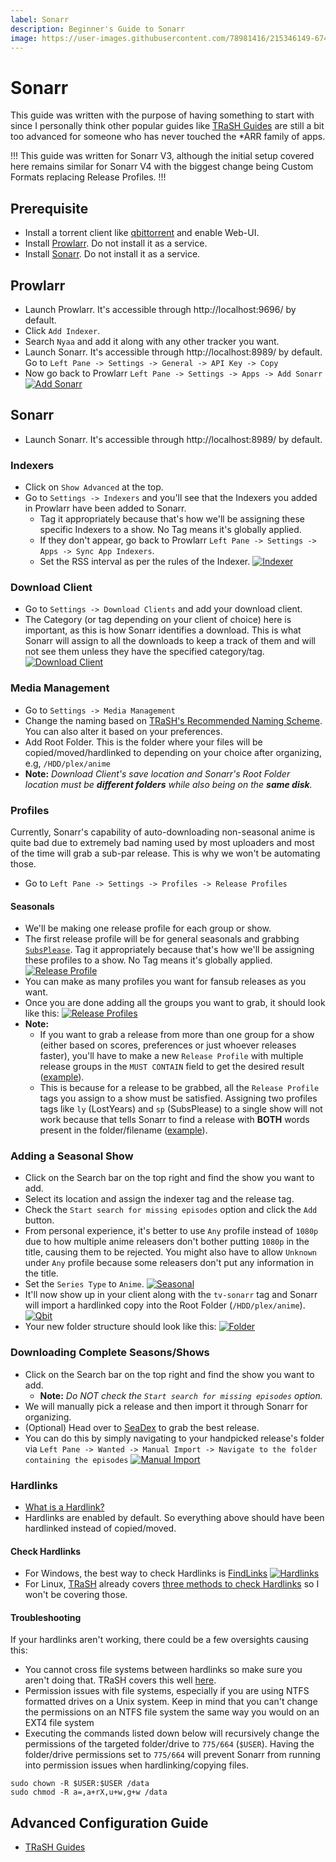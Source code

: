 ```yaml
---
label: Sonarr
description: Beginner's Guide to Sonarr
image: https://user-images.githubusercontent.com/78981416/215346149-674de56b-b9d6-4a70-87c5-5799b66bd73c.png
---
```


# Sonarr

This guide was written with the purpose of having something to start with since I personally think other popular guides like [TRaSH Guides](https://trash-guides.info/) are still a bit too advanced for someone who has never touched the \*ARR family of apps.

!!!
This guide was written for Sonarr V3, although the initial setup covered here remains similar for Sonarr V4 with the biggest change being Custom Formats replacing Release Profiles.
!!!

## Prerequisite

- Install a torrent client like [qbittorrent](https://www.qbittorrent.org/download.php) and enable Web-UI.
- Install [Prowlarr](https://github.com/Prowlarr/Prowlarr/releases). Do not install it as a service.
- Install [Sonarr](https://sonarr.tv/). Do not install it as a service.

## Prowlarr

- Launch Prowlarr. It's accessible through http://localhost:9696/ by default.
- Click `Add Indexer`.
- Search `Nyaa` and add it along with any other tracker you want.
- Launch Sonarr. It's accessible through http://localhost:8989/ by default. Go to `Left Pane -> Settings -> General -> API Key -> Copy`
- Now go back to Prowlarr `Left Pane -> Settings -> Apps -> Add Sonarr`
  [![Add Sonarr](https://user-images.githubusercontent.com/78981416/233719813-bac2be6f-2d8d-4133-94e3-2d7f8d16d340.gif "Add Sonarr")](https://user-images.githubusercontent.com/78981416/233719813-bac2be6f-2d8d-4133-94e3-2d7f8d16d340.gif "Add Sonarr")

## Sonarr

- Launch Sonarr. It's accessible through http://localhost:8989/ by default.

### Indexers

- Click on `Show Advanced` at the top.
- Go to `Settings -> Indexers` and you'll see that the Indexers you added in Prowlarr have been added to Sonarr.
  - Tag it appropriately because that's how we'll be assigning these specific Indexers to a show. No Tag means it's globally applied.
  - If they don't appear, go back to Prowlarr `Left Pane -> Settings -> Apps -> Sync App Indexers`.
  - Set the RSS interval as per the rules of the Indexer.
    [![Indexer](https://user-images.githubusercontent.com/78981416/233719964-cdfc24fc-b7e0-469d-86dd-31245648a14c.png "Indexer")](https://user-images.githubusercontent.com/78981416/233719964-cdfc24fc-b7e0-469d-86dd-31245648a14c.png "Indexer")

### Download Client

- Go to `Settings -> Download Clients` and add your download client.
- The Category (or tag depending on your client of choice) here is important, as this is how Sonarr identifies a download. This is what Sonarr will assign to all the downloads to keep a track of them and will not see them unless they have the specified category/tag.
  [![Download Client](https://user-images.githubusercontent.com/78981416/233720022-acf54d04-e904-4294-b798-ca9f18a4f072.png "Download Client")](https://user-images.githubusercontent.com/78981416/233720022-acf54d04-e904-4294-b798-ca9f18a4f072.png "Download Client")

### Media Management

- Go to `Settings -> Media Management`
- Change the naming based on [TRaSH's Recommended Naming Scheme](https://trash-guides.info/Sonarr/Sonarr-recommended-naming-scheme/). You can also alter it based on your preferences.
- Add Root Folder. This is the folder where your files will be copied/moved/hardlinked to depending on your choice after organizing, e.g, `/HDD/plex/anime`
- **Note:** _Download Client's save location and Sonarr's Root Folder location must be **different folders** while also being on the **same disk**._

### Profiles

Currently, Sonarr's capability of auto-downloading non-seasonal anime is quite bad due to extremely bad naming used by most uploaders and most of the time will grab a sub-par release. This is why we won't be automating those.

- Go to `Left Pane -> Settings -> Profiles -> Release Profiles`

#### Seasonals

- We'll be making one release profile for each group or show.
- The first release profile will be for general seasonals and grabbing [`SubsPlease`](https://nyaa.si/user/subsplease). Tag it appropriately because that's how we'll be assigning these profiles to a show. No Tag means it's globally applied.
  [![Release Profile](https://user-images.githubusercontent.com/78981416/233720080-3273019c-a1e4-40c9-aeb4-cab0e1a6f68b.png "SubsPlease Profile")](https://user-images.githubusercontent.com/78981416/233720080-3273019c-a1e4-40c9-aeb4-cab0e1a6f68b.png "SubsPlease Profile")
- You can make as many profiles you want for fansub releases as you want.
- Once you are done adding all the groups you want to grab, it should look like this:
  [![Release Profiles](https://user-images.githubusercontent.com/78981416/233720151-0b21eb98-8df1-4d47-b751-4391fd20356a.png "Release Profiles")](https://user-images.githubusercontent.com/78981416/233720151-0b21eb98-8df1-4d47-b751-4391fd20356a.png "Release Profiles")
- **Note:**
  - If you want to grab a release from more than one group for a show (either based on scores, preferences or just whoever releases faster), you'll have to make a new `Release Profile` with multiple release groups in the `MUST CONTAIN` field to get the desired result ([example](https://user-images.githubusercontent.com/78981416/233720199-f0726a06-d514-40ed-bab4-bbfb51423f32.png)).
  - This is because for a release to be grabbed, all the `Release Profile` tags you assign to a show must be satisfied. Assigning two profiles tags like `ly` (LostYears) and `sp` (SubsPlease) to a single show will not work because that tells Sonarr to find a release with **BOTH** words present in the folder/filename ([example](https://user-images.githubusercontent.com/78981416/233723608-a92e8644-f113-4b2d-84e2-2638f4d65a5e.png)).

### Adding a Seasonal Show

- Click on the Search bar on the top right and find the show you want to add.
- Select its location and assign the indexer tag and the release tag.
- Check the `Start search for missing episodes` option and click the `Add` button.
- From personal experience, it's better to use `Any` profile instead of `1080p` due to how multiple anime releasers don't bother putting `1080p` in the title, causing them to be rejected. You might also have to allow `Unknown` under `Any` profile because some releasers don't put any information in the title.
- Set the `Series Type` to `Anime`.
  [![Seasonal](https://user-images.githubusercontent.com/78981416/233724354-465d9039-c302-46ad-ad97-cfd87f9255d9.gif "Seasonal")](https://user-images.githubusercontent.com/78981416/233724354-465d9039-c302-46ad-ad97-cfd87f9255d9.gif "Seasonal")
- It'll now show up in your client along with the `tv-sonarr` tag and Sonarr will import a hardlinked copy into the Root Folder (`/HDD/plex/anime`).
  [![Qbit](https://user-images.githubusercontent.com/78981416/233724402-7fc251e6-0500-47ff-abff-36d03588b508.png "Qbit")](https://user-images.githubusercontent.com/78981416/233724402-7fc251e6-0500-47ff-abff-36d03588b508.png "Qbit")
- Your new folder structure should look like this:
  [![Folder](https://user-images.githubusercontent.com/78981416/233724446-ddce4a71-d6dd-4e8a-a767-916dd11047bb.png "Folder")](https://user-images.githubusercontent.com/78981416/233724446-ddce4a71-d6dd-4e8a-a767-916dd11047bb.png "Folder")

### Downloading Complete Seasons/Shows

- Click on the Search bar on the top right and find the show you want to add.
  - **Note:** _Do NOT check the `Start search for missing episodes` option._
- We will manually pick a release and then import it through Sonarr for organizing.
- (Optional) Head over to [SeaDex](https://releases.moe) to grab the best release.
- You can do this by simply navigating to your handpicked release's folder via `Left Pane -> Wanted -> Manual Import -> Navigate to the folder containing the episodes`
  [![Manual Import](https://user-images.githubusercontent.com/78981416/233724505-eef67a43-efcf-4275-a104-7f26ea6c6b88.gif "Manual Import")](https://user-images.githubusercontent.com/78981416/233724505-eef67a43-efcf-4275-a104-7f26ea6c6b88.gif "Manual Import")

### Hardlinks

- [What is a Hardlink?](https://trash-guides.info/Hardlinks/Hardlinks-and-Instant-Moves/#what-are-hardlinks)
- Hardlinks are enabled by default. So everything above should have been hardlinked instead of copied/moved.

#### Check Hardlinks

- For Windows, the best way to check Hardlinks is [FindLinks](https://docs.microsoft.com/en-us/sysinternals/downloads/findlinks)
  [![Hardlinks](https://user-images.githubusercontent.com/78981416/233724780-b417e80a-a74d-4e5c-8a37-0b4c00518de2.png "Hardlinks")](https://user-images.githubusercontent.com/78981416/233724780-b417e80a-a74d-4e5c-8a37-0b4c00518de2.png "Hardlinks")
- For Linux, [TRaSH](https://trash-guides.info/) already covers [three methods to check Hardlinks](https://trash-guides.info/Hardlinks/Check-if-hardlinks-are-working/) so I won't be covering those.

#### Troubleshooting

If your hardlinks aren't working, there could be a few oversights causing this:

- You cannot cross file systems between hardlinks so make sure you aren't doing that. TRaSH covers this well [here](https://trash-guides.info/Hardlinks/How-to-setup-for/).
- Permission issues with file systems, especially if you are using NTFS formatted drives on a Unix system. Keep in mind that you can't change the permissions on an NTFS file system the same way you would on an EXT4 file system
- Executing the commands listed down below will recursively change the permissions of the targeted folder/drive to `775/664` (`$USER`). Having the folder/drive permissions set to `775/664` will prevent Sonarr from running into permission issues when hardlinking/copying files.

```
sudo chown -R $USER:$USER /data
sudo chmod -R a=,a+rX,u+w,g+w /data

```

## Advanced Configuration Guide
- [TRaSH Guides](https://trash-guides.info/)
